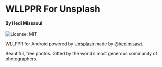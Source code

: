 <h1>WLLPPR For Unsplash</h1>
<h4>By Hedi Missaoui</h4>

![License: MIT](https://img.shields.io/badge/License-MIT-yellow.svg)

<p>WLLPPR for Android powered by <a href="https://unsplash.com">Unsplash</a> made by <a href="https://instagram.com/hedimisawi/">@hedimisawi</a>.</p>

<p>Beautiful, free photos. Gifted by the world’s most generous community of photographers.</p>
